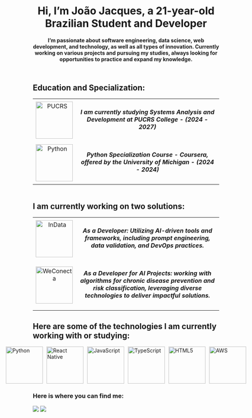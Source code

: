 <!-- Readme -->
<header>
<h1>Hi, I’m João Jacques, a 21-year-old Brazilian Student and Developer</h1>
<h4>
I’m passionate about software engineering, data science, web development, and technology, as well as all types of innovation.
Currently working on various projects and pursuing my studies, always looking for opportunities to practice and expand my knowledge.
</h4>
</header>
<body>
<!-- Education -->
<table>
    <H2>Education and Specialization:</H2>
  <tr>
    <td style="text-align: center; vertical-align: middle;">
      <a href="https://www.linkedin.com/school/pucrs/" target="_blank"><img src="https://media.licdn.com/dms/image/v2/D4D0BAQH_yE9x9ddXkg/company-logo_200_200/company-logo_200_200/0/1696529966936?e=1740614400&v=beta&t=YI-Xp3V9NwRTzvOBfcQ7-s7onhmaWiQj-Lj6VTS7LIE" width="100" alt="PUCRS"></a> 
    </td>
    <td style="text-align: center; vertical-align: middle;">
      <h5>I am currently studying Systems Analysis and Development at PUCRS College - (2024 - 2027)</h5>
    </td>
  </tr>
  <tr>
    <td style="text-align: center; vertical-align: middle;">
      <a href="https://coursera.org/share/3a8f54f2898950863d58e4284a6c1ddd" target="_blank"><img src="https://media.licdn.com/dms/image/v2/C4E0BAQFGfERBPGurCg/company-logo_100_100/company-logo_100_100/0/1631307390795?e=1740614400&v=beta&t=MAH92b39pz9FfgWHD4FlnXQaCvlh7RIGGysesDwrM_s" width="100" alt="Python"></a> 
    </td>
    <td style="text-align: center; vertical-align: middle;">
      <h5>Python Specialization Course - Coursera, offered by the University of Michigan - (2024 - 2024)</h5>
    </td>
  </tr>
</table>
<div style="display: flex; justify-content: center; align-items: center; gap: 20px;">
<!-- Companys -->
</div>
  <H2>I am currently working on two solutions:</H2>
<table align="center">
  <tr>
    <td style="text-align: center; vertical-align: middle;">
      <a href="https://www.linkedin.com/company/indata-digital/" target="_blank"><img src="https://media.licdn.com/dms/image/v2/D4E0BAQHVW4b6bdS2JA/company-logo_200_200/company-logo_200_200/0/1730998000441/indata_digital_logo?e=1740614400&v=beta&t=UZrBifdZedllfZCpb8ZGjJ6Ipl3f5dvvGURU6t0Jjqo" width="100" alt="InData"></a> 
    </td>
    <td style="text-align: center; vertical-align: middle;">
      <h5>As a Developer: Utilizing AI-driven tools and frameworks, including prompt engineering, data validation, and DevOps practices.</h5>
    </td>
  </tr>
  <tr>
    <td style="text-align: center; vertical-align: middle;">
      <a href="https://www.linkedin.com/company/we-conecta/" target="_blank"><img src="https://media.licdn.com/dms/image/v2/C560BAQE1ZY2BHYApWw/company-logo_200_200/company-logo_200_200/0/1655304313913/we_conecta_logo?e=1740614400&v=beta&t=EiWSCCOyhjPlyotd6wZolDD1mKuGtFVtDjAdB3PnCik" width="100" alt="WeConecta"></a> 
    </td>
    <td style="text-align: center; vertical-align: middle;">
      <h5>As a Developer for AI Projects: working with algorithms for chronic disease prevention and risk classification, leveraging diverse technologies to deliver impactful solutions.</h5>
    </td>
  </tr>
</table>
<!-- Technologies -->
<H2>Here are some of the technologies I am currently working with or studying:</H2>
</body>
<div style="display: flex; justify-content: center; align-items: center; gap: 10px;">
    <img src="https://img.icons8.com/?size=100&id=13441&format=png&color=000000" width="100" alt="Python">
    <img src="https://img.icons8.com/?size=100&id=asWSSTBrDlTW&format=png&color=000000" width="100" alt="React Native">
    <img src="https://img.icons8.com/?size=100&id=108784&format=png&color=000000" width="100" alt="JavaScript">
    <img src="https://img.icons8.com/?size=100&id=uJM6fQYqDaZK&format=png&color=000000" width="100" alt="TypeScript">
    <img src="https://img.icons8.com/?size=100&id=20909&format=png&color=000000" width="100" alt="HTML5">
    <img src="https://img.icons8.com/?size=100&id=33039&format=png&color=000000" width="100" alt="AWS">
</div>
<footer> 
  <H3> Here is where you can find me:</H3>
  <a href = "mailto:jjacques.amann@gmail.com" target="_blank"><img src="https://img.shields.io/badge/-Gmail-%23333?style=for-the-badge&logo=gmail&logoColor=red" target="_blank"></a>
  <a href="https://www.linkedin.com/in/dev-joaojacques/" target="_blank"><img src="https://img.shields.io/badge/-LinkedIn-%230077B5?style=for-the-badge&logo=linkedin&logoColor=white" target="_blank"></a> 
</footer>
